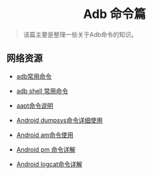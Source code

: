 <h1 align="center">Adb 命令篇</h1>



> 该篇主要是整理一些关于Adb命令的知识。



## 网络资源

* [adb常用命令](https://www.cnblogs.com/JianXu/p/5158013.html)

* [adb shell 常用命令](https://www.cnblogs.com/JianXu/p/5161179.html)

* [aapt命令说明](https://www.cnblogs.com/JianXu/p/5330213.html)

* [Android dumpsys命令详细使用](https://www.cnblogs.com/JianXu/p/5376642.html)

* [Android am命令使用](https://www.cnblogs.com/JianXu/p/5376834.html)

* [Android pm 命令详解](https://www.cnblogs.com/JianXu/p/5380882.html)

* [Android logcat命令详解](https://www.cnblogs.com/JianXu/p/5468839.html)

  